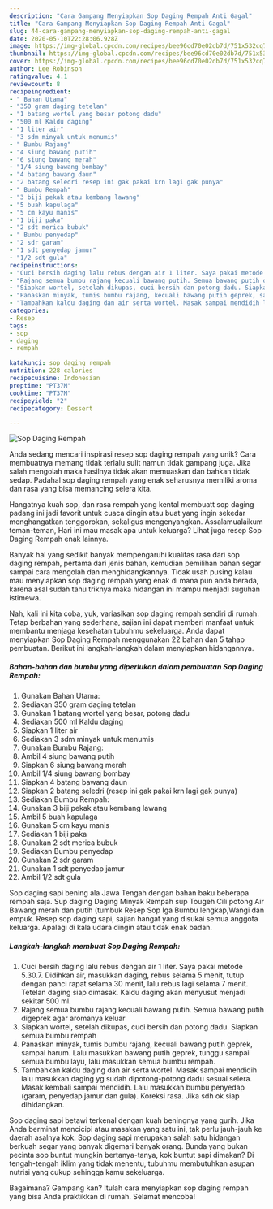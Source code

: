 ```yaml
---
description: "Cara Gampang Menyiapkan Sop Daging Rempah Anti Gagal"
title: "Cara Gampang Menyiapkan Sop Daging Rempah Anti Gagal"
slug: 44-cara-gampang-menyiapkan-sop-daging-rempah-anti-gagal
date: 2020-05-10T22:28:06.928Z
image: https://img-global.cpcdn.com/recipes/bee96cd70e02db7d/751x532cq70/sop-daging-rempah-foto-resep-utama.jpg
thumbnail: https://img-global.cpcdn.com/recipes/bee96cd70e02db7d/751x532cq70/sop-daging-rempah-foto-resep-utama.jpg
cover: https://img-global.cpcdn.com/recipes/bee96cd70e02db7d/751x532cq70/sop-daging-rempah-foto-resep-utama.jpg
author: Lee Robinson
ratingvalue: 4.1
reviewcount: 8
recipeingredient:
- " Bahan Utama"
- "350 gram daging tetelan"
- "1 batang wortel yang besar potong dadu"
- "500 ml Kaldu daging"
- "1 liter air"
- "3 sdm minyak untuk menumis"
- " Bumbu Rajang"
- "4 siung bawang putih"
- "6 siung bawang merah"
- "1/4 siung bawang bombay"
- "4 batang bawang daun"
- "2 batang seledri resep ini gak pakai krn lagi gak punya"
- " Bumbu Rempah"
- "3 biji pekak atau kembang lawang"
- "5 buah kapulaga"
- "5 cm kayu manis"
- "1 biji paka"
- "2 sdt merica bubuk"
- " Bumbu penyedap"
- "2 sdr garam"
- "1 sdt penyedap jamur"
- "1/2 sdt gula"
recipeinstructions:
- "Cuci bersih daging lalu rebus dengan air 1 liter. Saya pakai metode 5.30.7. Didihkan air, masukkan daging, rebus selama 5 menit, tutup dengan panci rapat selama 30 menit, lalu rebus lagi selama 7 menit. Tetelan daging siap dimasak. Kaldu daging akan menyusut menjadi sekitar 500 ml."
- "Rajang semua bumbu rajang kecuali bawang putih. Semua bawang putih digeprek agar aromanya keluar"
- "Siapkan wortel, setelah dikupas, cuci bersih dan potong dadu. Siapkan semua bumbu rempah"
- "Panaskan minyak, tumis bumbu rajang, kecuali bawang putih geprek, sampai harum. Lalu masukkan bawang putih geprek, tunggu sampai semua bumbu layu, lalu masukkan semua bumbu rempah."
- "Tambahkan kaldu daging dan air serta wortel. Masak sampai mendidih lalu masukkan daging yg sudah dipotong-potong dadu sesuai selera. Masak kembali sampai mendidih. Lalu masukkan bumbu penyedap (garam, penyedap jamur dan gula). Koreksi rasa. Jika sdh ok siap dihidangkan."
categories:
- Resep
tags:
- sop
- daging
- rempah

katakunci: sop daging rempah 
nutrition: 228 calories
recipecuisine: Indonesian
preptime: "PT37M"
cooktime: "PT37M"
recipeyield: "2"
recipecategory: Dessert

---
```



![Sop Daging Rempah](https://img-global.cpcdn.com/recipes/bee96cd70e02db7d/751x532cq70/sop-daging-rempah-foto-resep-utama.jpg)

Anda sedang mencari inspirasi resep sop daging rempah yang unik? Cara membuatnya memang tidak terlalu sulit namun tidak gampang juga. Jika salah mengolah maka hasilnya tidak akan memuaskan dan bahkan tidak sedap. Padahal sop daging rempah yang enak seharusnya memiliki aroma dan rasa yang bisa memancing selera kita.

Hangatnya kuah sop, dan rasa rempah yang kental membuatt sop daging padang ini jadi favorit untuk cuaca dingin atau buat yang ingin sekedar menghangatkan tenggorokan, sekaligus mengenyangkan. Assalamualaikum teman-teman, Hari ini mau masak apa untuk keluarga? Lihat juga resep Sop Daging Rempah enak lainnya.

Banyak hal yang sedikit banyak mempengaruhi kualitas rasa dari sop daging rempah, pertama dari jenis bahan, kemudian pemilihan bahan segar sampai cara mengolah dan menghidangkannya. Tidak usah pusing kalau mau menyiapkan sop daging rempah yang enak di mana pun anda berada, karena asal sudah tahu triknya maka hidangan ini mampu menjadi suguhan istimewa.


Nah, kali ini kita coba, yuk, variasikan sop daging rempah sendiri di rumah. Tetap berbahan yang sederhana, sajian ini dapat memberi manfaat untuk membantu menjaga kesehatan tubuhmu sekeluarga. Anda dapat menyiapkan Sop Daging Rempah menggunakan 22 bahan dan 5 tahap pembuatan. Berikut ini langkah-langkah dalam menyiapkan hidangannya.

<!--inarticleads1-->

##### Bahan-bahan dan bumbu yang diperlukan dalam pembuatan Sop Daging Rempah:

1. Gunakan  Bahan Utama:
1. Sediakan 350 gram daging tetelan
1. Gunakan 1 batang wortel yang besar, potong dadu
1. Sediakan 500 ml Kaldu daging
1. Siapkan 1 liter air
1. Sediakan 3 sdm minyak untuk menumis
1. Gunakan  Bumbu Rajang:
1. Ambil 4 siung bawang putih
1. Siapkan 6 siung bawang merah
1. Ambil 1/4 siung bawang bombay
1. Siapkan 4 batang bawang daun
1. Siapkan 2 batang seledri (resep ini gak pakai krn lagi gak punya)
1. Sediakan  Bumbu Rempah:
1. Gunakan 3 biji pekak atau kembang lawang
1. Ambil 5 buah kapulaga
1. Gunakan 5 cm kayu manis
1. Sediakan 1 biji paka
1. Gunakan 2 sdt merica bubuk
1. Sediakan  Bumbu penyedap
1. Gunakan 2 sdr garam
1. Gunakan 1 sdt penyedap jamur
1. Ambil 1/2 sdt gula


Sop daging sapi bening ala Jawa Tengah dengan bahan baku beberapa rempah saja. Sup daging Daging Minyak Rempah sup Tougeh Cili potong Air Bawang merah dan putih (tumbuk Resep Sop Iga Bumbu lengkap,Wangi dan empuk. Resep sop daging sapi, sajian hangat yang disukai semua anggota keluarga. Apalagi di kala udara dingin atau tidak enak badan. 

<!--inarticleads2-->

##### Langkah-langkah membuat Sop Daging Rempah:

1. Cuci bersih daging lalu rebus dengan air 1 liter. Saya pakai metode 5.30.7. Didihkan air, masukkan daging, rebus selama 5 menit, tutup dengan panci rapat selama 30 menit, lalu rebus lagi selama 7 menit. Tetelan daging siap dimasak. Kaldu daging akan menyusut menjadi sekitar 500 ml.
1. Rajang semua bumbu rajang kecuali bawang putih. Semua bawang putih digeprek agar aromanya keluar
1. Siapkan wortel, setelah dikupas, cuci bersih dan potong dadu. Siapkan semua bumbu rempah
1. Panaskan minyak, tumis bumbu rajang, kecuali bawang putih geprek, sampai harum. Lalu masukkan bawang putih geprek, tunggu sampai semua bumbu layu, lalu masukkan semua bumbu rempah.
1. Tambahkan kaldu daging dan air serta wortel. Masak sampai mendidih lalu masukkan daging yg sudah dipotong-potong dadu sesuai selera. Masak kembali sampai mendidih. Lalu masukkan bumbu penyedap (garam, penyedap jamur dan gula). Koreksi rasa. Jika sdh ok siap dihidangkan.


Sop daging sapi betawi terkenal dengan kuah beningnya yang gurih. Jika Anda berminat mencicipi atau masakan yang satu ini, tak perlu jauh-jauh ke daerah asalnya kok. Sop daging sapi merupakan salah satu hidangan berkuah segar yang banyak digemari banyak orang. Bunda yang bukan pecinta sop buntut mungkin bertanya-tanya, kok buntut sapi dimakan? Di tengah-tengah iklim yang tidak menentu, tubuhmu membutuhkan asupan nutrisi yang cukup sehingga kamu sekeluarga. 

Bagaimana? Gampang kan? Itulah cara menyiapkan sop daging rempah yang bisa Anda praktikkan di rumah. Selamat mencoba!
